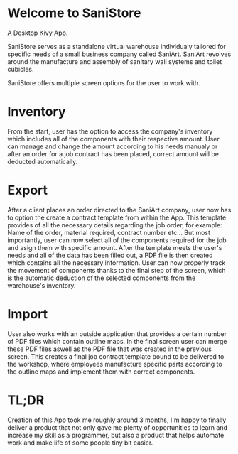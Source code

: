 # Welcome to SaniStore
A Desktop Kivy App.

SaniStore serves as a standalone virtual warehouse individualy tailored for specific needs of a small business company called SaniArt.
SaniArt revolves around the manufacture and assembly of sanitary wall systems and toilet cubicles.

SaniStore offers multiple screen options for the user to work with.

# Inventory
  From the start, user has the option to access the company's inventory which includes all of the components with their respective amount. 
User can manage and change the amount according to his needs manualy or after an order for a job contract has been placed, correct amount will be deducted automatically.
  
# Export
  After a client places an order directed to the SaniArt company, user now has to option the create a contract template from within the App.
This template provides of all the necessary details regarding the job order, for example: Name of the order, material required, contract number etc...
But most importantly, user can now select all of the components required for the job and asign them with specific amount. 
After the template meets the user's needs and all of the data has been filled out, a PDF file is then created which contains all the necessary information.
User can now properly track the movement of components thanks to the final step of the screen, which is the automatic deduction of the selected components from the warehouse's inventory.

# Import
  User also works with an outside application that provides a certain number of PDF files which contain outline maps. 
In the final screen user can merge these PDF files aswell as the PDF file that was created in the previous screen. 
This creates a final job contract template bound to be delivered to the workshop, where employees manufacture specific parts according to the outline maps and implement them with correct components.


# TL;DR
Creation of this App took me roughly around 3 months, I'm happy to finally deliver a product that not only gave me plenty of opportunities to learn and increase my skill as a programmer, but also a product that helps automate work and make life of some people tiny bit easier.
